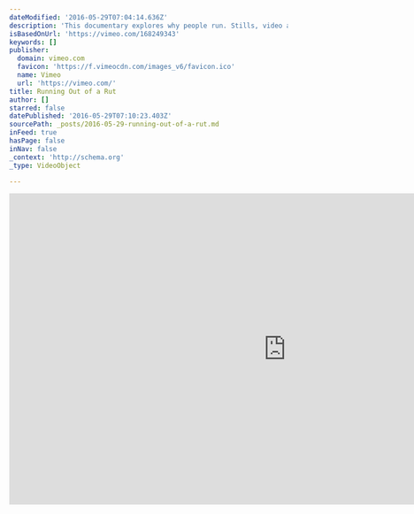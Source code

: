 ```yaml
---
dateModified: '2016-05-29T07:04:14.636Z'
description: 'This documentary explores why people run. Stills, video and audio footage was collected at Tonbridge parkrun between Feb and May 2016. It was created as part of the Re-Think unit, Masters in Photojournalism and Documentary Photography at UAL, London College of Communication.'
isBasedOnUrl: 'https://vimeo.com/168249343'
keywords: []
publisher:
  domain: vimeo.com
  favicon: 'https://f.vimeocdn.com/images_v6/favicon.ico'
  name: Vimeo
  url: 'https://vimeo.com/'
title: Running Out of a Rut
author: []
starred: false
datePublished: '2016-05-29T07:10:23.403Z'
sourcePath: _posts/2016-05-29-running-out-of-a-rut.md
inFeed: true
hasPage: false
inNav: false
_context: 'http://schema.org'
_type: VideoObject

---
```

<iframe src="https://cdn.embedly.com/widgets/media.html?src=https%3A%2F%2Fplayer.vimeo.com%2Fvideo%2F168249343&amp;url=https%3A%2F%2Fvimeo.com%2F168249343&amp;image=http%3A%2F%2Fi.vimeocdn.com%2Fvideo%2F572734957_1280.jpg&amp;key=b7d04c9b404c499eba89ee7072e1c4f7&amp;type=text%2Fhtml&amp;schema=vimeo" width="1000" height="563" scrolling="no" frameborder="0" allowfullscreen="" style=""></iframe>